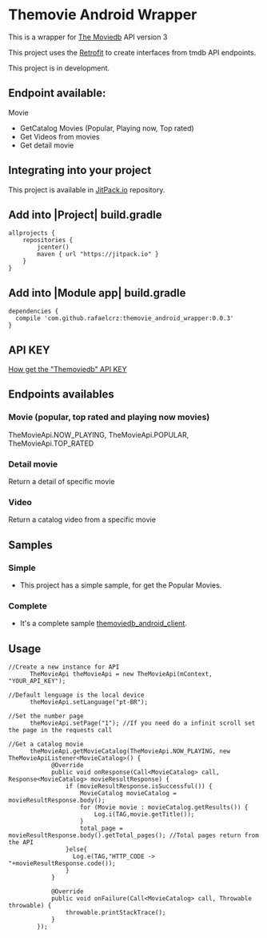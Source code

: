 # Themovie Android Wrapper

This is a wrapper for <a href="https://www.themoviedb.org/documentation/api">The Moviedb</a> API version 3

This project uses the <a href="http://square.github.io/retrofit/Retrofit">Retrofit</a> to create interfaces from tmdb API endpoints.

This project is in development.

## Endpoint available:
Movie
- GetCatalog Movies (Popular, Playing now, Top rated)
- Get Videos from movies
- Get detail movie 

## Integrating into your project

This project is available in <a href="https://jitpack.io/">JitPack.io</a> repository.

## Add into |Project| build.gradle 
```
allprojects {
    repositories {
        jcenter()
        maven { url "https://jitpack.io" }
    }
}
```
## Add into |Module app| build.gradle 
```
dependencies {
  compile 'com.github.rafaelcrz:themovie_android_wrapper:0.0.3'
}
```
## API KEY
<a href="https://developers.themoviedb.org/3/getting-started">How get the "Themoviedb" API KEY</a>

## Endpoints availables

### Movie (popular, top rated and playing now movies)
TheMovieApi.NOW_PLAYING, TheMovieApi.POPULAR, TheMovieApi.TOP_RATED
### Detail movie
Return a detail of specific movie
### Video
Return a catalog video from a specific movie

## Samples
### Simple
* This project has a simple sample, for get the Popular Movies.
### Complete
* It's a complete sample <a href="https://github.com/rafaelcrz/themoviedb_android_client">themoviedb_android_client</a>.


## Usage

```
//Create a new instance for API
      TheMovieApi theMovieApi = new TheMovieApi(mContext, "YOUR_API_KEY");
      
//Default lenguage is the local device
      theMovieApi.setLanguage("pt-BR");
      
//Set the number page
      theMovieApi.setPage("1"); //If you need do a infinit scroll set the page in the requests call

//Get a catalog movie
      theMovieApi.getMovieCatalog(TheMovieApi.NOW_PLAYING, new TheMovieApiListener<MovieCatalog>() {
            @Override
            public void onResponse(Call<MovieCatalog> call, Response<MovieCatalog> movieResultResponse) {
                if (movieResultResponse.isSuccessful()) {
                    MovieCatalog movieCatalog = movieResultResponse.body();
                    for (Movie movie : movieCatalog.getResults()) {
                        Log.i(TAG,movie.getTitle());
                    }
                    total_page = movieResultResponse.body().getTotal_pages(); //Total pages return from the API
                }else{
                  Log.e(TAG,"HTTP_CODE -> "+movieResultResponse.code());
                }
            }

            @Override
            public void onFailure(Call<MovieCatalog> call, Throwable throwable) {
                throwable.printStackTrace();
            }
        });
```



